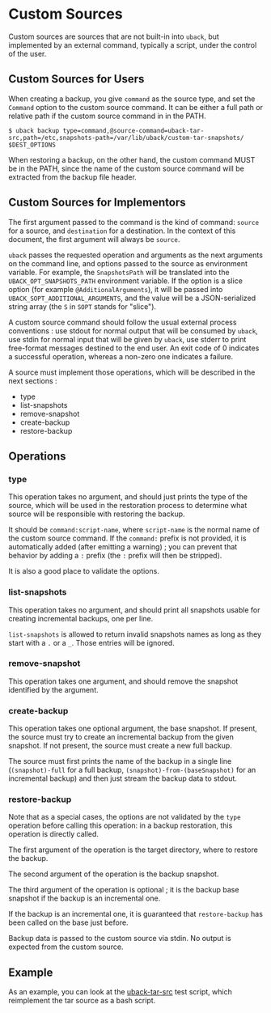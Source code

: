 # Custom Sources

Custom sources are sources that are not built-in into `uback`, but
implemented by an external command, typically a script, under the control
of the user.

## Custom Sources for Users

When creating a backup, you give `command` as the source type, and set
the `Command` option to the custom source command. It can be either a
full path or relative path if the custom source command in in the PATH.

```shell
$ uback backup type=command,@source-command=uback-tar-src,path=/etc,snapshots-path=/var/lib/uback/custom-tar-snapshots/ $DEST_OPTIONS
```

When restoring a backup, on the other hand, the custom command MUST be
in the PATH, since the name of the custom source command will be extracted
from the backup file header.

## Custom Sources for Implementors

The first argument passed to the command is the kind of command: `source`
for a source, and `destination` for a destination. In the context of
this document, the first argument will always be `source`.

`uback` passes the requested operation and arguments as the next arguments
on the command line, and options passed to the source as environment
variable. For example, the `SnapshotsPath` will be translated into the
`UBACK_OPT_SNAPSHOTS_PATH` environment variable. If the option is a
slice option (for example `@AdditionalArguments`), it will be passed into
`UBACK_SOPT_ADDITIONAL_ARGUMENTS`, and the value will be a JSON-serialized
string array (the `S` in `SOPT` stands for "slice").

A custom source command should follow the usual external process
conventions : use stdout for normal output that will be consumed by
`uback`, use stdin for normal input that will be given by `uback`,
use stderr to print free-format messages destined to the end user. An
exit code of 0 indicates a successful operation, whereas a non-zero one
indicates a failure.

A source must implement those operations, which will be described in
the next sections :

* type
* list-snapshots
* remove-snapshot
* create-backup
* restore-backup

## Operations

### type

This operation takes no argument, and should just prints the type of the
source, which will be used in the restoration process to determine what
source will be responsible with restoring the backup.

It should be `command:script-name`, where `script-name` is the normal name
of the custom source command. If the `command:` prefix is not provided, it
is automatically added (after emitting a warning) ; you can prevent that
behavior by adding a `:` prefix (the `:` prefix will then be stripped).

It is also a good place to validate the options.

### list-snapshots

This operation takes no argument, and should print all snapshots usable
for creating incremental backups, one per line.

`list-snapshots` is allowed to return invalid snapshots names as long
as they start with a `.` or a `_`. Those entries will be ignored.

### remove-snapshot

This operation takes one argument, and should remove the snapshot
identified by the argument.

### create-backup

This operation takes one optional argument, the base snapshot. If
present, the source must try to create an incremental backup from the
given snapshot. If not present, the source must create a new full backup.

The source must first prints the name of the backup in a single line
(`(snapshot)-full` for a full backup, `(snapshot)-from-(baseSnapshot)`
for an incremental backup) and then just stream the backup data to stdout.

### restore-backup

Note that as a special cases, the options are not validated by the `type`
operation before calling this operation: in a backup restoration, this
operation is directly called.

The first argument of the operation is the target directory, where to
restore the backup.

The second argument of the operation is the backup snapshot.

The third argument of the operation is optional ; it is the backup base
snapshot if the backup is an incremental one.

If the backup is an incremental one, it is guaranteed that
`restore-backup` has been called on the base just before.

Backup data is passed to the custom source via stdin. No output is
expected from the custom source.

## Example

As an example, you can look at the [uback-tar-src](../tests/uback-tar-src)
test script, which reimplement the tar source as a bash script.

